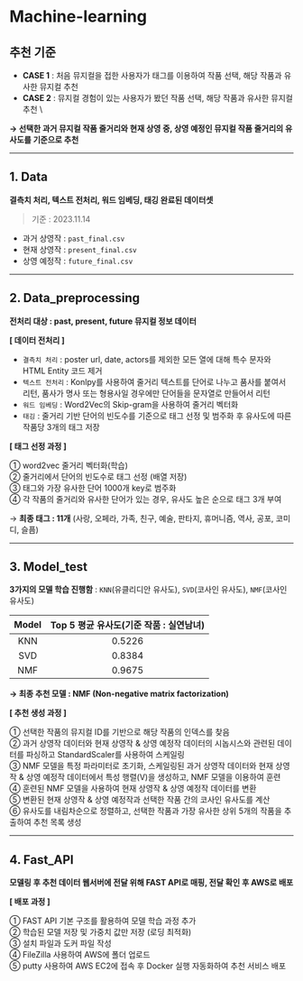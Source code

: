 # Machine-learning

## 추천 기준
- **CASE 1** : 처음 뮤지컬을 접한 사용자가 태그를 이용하여 작품 선택, 해당 작품과 유사한 뮤지컬 추천 
- **CASE 2** : 뮤지컬 경험이 있는 사용자가 봤던 작품 선택, 해당 작품과 유사한 뮤지컬 추천 \

**→ 선택한 과거 뮤지컬 작품 줄거리와 현재 상영 중, 상영 예정인 뮤지컬 작품 줄거리의 유사도를 기준으로 추천**

---
## 1. Data
**결측치 처리, 텍스트 전처리, 워드 임베딩, 태깅 완료된 데이터셋**
> 기준 : 2023.11.14
- 과거 상영작 : `past_final.csv`
- 현재 상영작 : `present_final.csv`
- 상영 예정작 : `future_final.csv`
---
## 2. Data_preprocessing
**전처리 대상 : past, present, future 뮤지컬 정보 데이터**

**[ 데이터 전처리 ]**
- `결측치 처리` : poster url, date, actors를 제외한 모든 열에 대해 특수 문자와 HTML Entity 코드 제거
- `텍스트 전처리` : Konlpy를 사용하여 줄거리 텍스트를 단어로 나누고 품사를 붙여서 리턴, 품사가 명사 또는 형용사일 경우에만 단어들을 문자열로 만들어서 리턴
- `워드 임베딩` : Word2Vec의 Skip-gram을 사용하여 줄거리 벡터화
- `태깅` : 줄거리 기반 단어의 빈도수를 기준으로 태그 선정 및 범주화 후 유사도에 따른 작품당 3개의 태그 저장

**[ 태그 선정 과정 ]**

① word2vec 줄거리 벡터화(학습)\
② 줄거리에서 단어의 빈도수로 태그 선정 (배열 저장)\
③ 태그와 가장 유사한 단어 1000개 key로 범주화\
④ 각 작품의 줄거리와 유사한 단어가 있는 경우, 유사도 높은 순으로 태그 3개 부여

→ **최종 태그 : 11개** (사랑, 오페라, 가족, 친구, 예술, 판타지, 휴머니즘, 역사, 공포, 코미디, 슬픔)

---
## 3. Model_test
**3가지의 모델 학습 진행함** : `KNN`(유클리디안 유사도), `SVD`(코사인 유사도), `NMF`(코사인 유사도)

|                  Model                  | Top 5 평균 유사도(기준 작품 : 실연남녀) |
|:--------------------------------------:|:---------------------------------------:|
|                 KNN                    |                 0.5226                  |
|                 SVD                    |                 0.8384                  |
|                 NMF                    |                 0.9675                  |

**→ 최종 추천 모델 : NMF (Non-negative matrix factorization)**

**[ 추천 생성 과정 ]**

① 선택한 작품의 뮤지컬 ID를 기반으로 해당 작품의 인덱스를 찾음\
② 과거 상영작 데이터와 현재 상영작 & 상영 예정작 데이터의 시놉시스와 관련된 데이터를 파싱하고  StandardScaler를 사용하여 스케일링\
③ NMF 모델을 특정 파라미터로 초기화, 스케일링된 과거 상영작 데이터와 현재 상영작 & 상영 예정작 데이터에서 특성 행렬(V)을 생성하고, NMF 모델을 이용하여 훈련\
④ 훈련된 NMF 모델을 사용하여 현재 상영작 & 상영 예정작 데이터를 변환\
⑤ 변환된 현재 상영작 & 상영 예정작과 선택한 작품 간의 코사인 유사도를 계산\
⑥ 유사도를 내림차순으로 정렬하고, 선택한 작품과 가장 유사한 상위 5개의 작품을 추출하여 추천 목록 생성

---
## 4. Fast_API
**모델링 후 추천 데이터 웹서버에 전달 위해 FAST API로 매핑, 전달 확인 후 AWS로 배포**

**[ 배포 과정 ]**

① FAST API 기본 구조를 활용하여 모델 학습 과정 추가\
② 학습된 모델 저장 및 가중치 값만 저장 (로딩 최적화)\
③ 설치 파일과 도커 파일 작성\
④ FileZilla 사용하여 AWS에 폴더 업로드\
⑤ putty 사용하여 AWS EC2에 접속 후 Docker 실행 자동화하여 추천 서비스 배포

